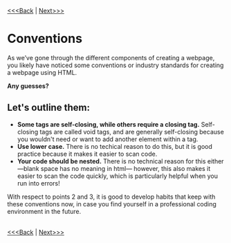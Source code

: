 [<<<Back](images.md) | [Next>>>](create_site.md)

# Conventions

As we’ve gone through the different components of creating a webpage, you likely have noticed some conventions or industry standards for creating a webpage using HTML. 

**Any guesses?**

## Let's outline them:
<p>
    <ul>
        <li> <strong>Some tags are self-closing, while others require a closing tag.</strong> Self-closing tags are called void tags, and are generally self-closing because you wouldn't need or want to add another element within a tag. </li>
        <li> <strong>Use lower case.</strong> There is no techical reason to do this, but it is good practice because it makes it easier to scan code. </li>
        <li> <strong>Your code should be nested.</strong> There is no technical reason for this either—blank space has no meaning in html— however, this also makes it easier to scan the code quickly, which is particularly helpful when you run into errors! </li>
    </ul>
</p>

With respect to points 2 and 3, it is good to develop habits that keep with these conventions now, in case you find yourself in a professional coding environment in the future.
<br/>
<br/>

[<<<Back](images.md) | [Next>>>](create_site.md)
